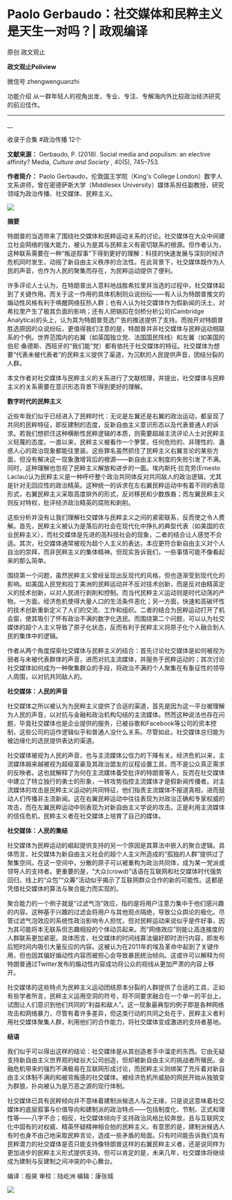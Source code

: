 

#  Paolo Gerbaudo：社交媒体和民粹主义是天生一对吗？| 政观编译

原创 政文观止 

**政文观止Poliview** 

微信号 zhengwenguanzhi

功能介绍 从一群年轻人的视角出发，专业、专注、专解海内外比较政治经济研究的前沿佳作。

____

__

收录于合集 #政治传播 12个

**文献来源：** Gerbaudo, P. (2018). Social media and populism: an elective
affinity? Media, _Culture and Society_ , 40(5), 745–753.

  

 **作者简介：** Paolo Gerbaudo，伦敦国王学院（King's College
London）数字人文系讲师，曾在密德萨斯大学（Middlesex University）媒体系担任副教授，研究领域为政治传播、社交媒体、民粹主义。

![](images/171/2.png)

  

 **摘要**

特朗普的当选带来了围绕社交媒体和民粹运动关系的讨论。社交媒体在大众中间建立社会网络的强大能力，被认为是其与民粹主义有密切联系的根源。但作者认为，这种联系需要在一种“叛逆叙事”下得到更好的理解：科技的快速发展与深刻的经济危机同时发生，动摇了新自由主义秩序的合法性。在此背景下，社交媒体既作为人民的声音，也作为人民的聚集而存在，为民粹运动提供了便利。

许多评论人士认为，在特朗普出人意料地战胜希拉里并当选的过程中，社交媒体起到了关键作用。而关于这一作用的具体机制则众说纷纭——有人认为特朗普推文的煽动性风格有利于唤醒网络狂热人群；也有人认为社交媒体作为假新闻的沃土，对希拉里产生了极其负面的影响；还有人把锅扣在剑桥分析公司(Cambridge
Analytica)的头上，认为其为特朗普竞选广告的推送提供了支持。而抛开对特朗普胜选原因的众说纷纭，更值得我们注意的是，特朗普并非社交媒体与民粹运动相联系的个例。世界范围内的右翼（如英国独立党、法国国民阵线）和左翼（如美国的伯尼·桑德斯、西班牙的“我们能”党）都有依托于社交媒体的特征。社交媒体为想要“代表未被代表者”的民粹主义提供了渠道，为沉默的人民提供声音，团结分裂的人群。

  

本文作者对社交媒体与民粹主义的关系进行了文献梳理，并提出，社交媒体与民粹主义的关系需要在意识形态背景下得到更好的理解。

  

 **数字时代的民粹主义**

近些年我们似乎已经进入了民粹时代：无论是左翼还是右翼的政治运动，都呈现了共同的民粹特征，即反建制的态度，反新自由主义意识形态以及代表普通人的诉求。若我们想抓住这种横断性民粹逻辑的本质，则需要超越主流评论人士对民粹主义轻蔑的态度。一直以来，民粹主义被看作一个箩筐，任何危险的、非理性的、蛊惑人心的政治现象都能往里装。这些罪名虽然抓住了民粹主义右翼言论的某些方面，但没有解决这一现象激增背后的根源——新自由主义制度的失败引发了不满。同时，这种理解也忽视了民粹主义解放和进步的一面。埃内斯托·拉克劳(Ernesto
Laclau)认为民粹主义是一种呼吁整个政治共同体反对共同敌人的政治逻辑，尤其是针对无回应性的政治精英。这种统一的诉求在左右翼民粹运动中有着不同的表现形式，右翼民粹主义采取高度排外的形式，反对移民和少数族裔；而左翼民粹主义则反对特权，批评经济政治精英的腐败和剥削。

  

这些分析并没有让我们理解社交媒体与民粹主义之间的紧密联系，反而使之令人费解。首先，民粹主义被认为是落后的社会在现代化中挣扎的典型代表（如美国的农业民粹主义），而社交媒体是先进的高科技社会的现象，二者的结合让人感觉不合适。其次，社交媒体通常被视为超个人主义的表达，本应更符合新自由主义对个人自治的崇拜，而非民粹主义的集体精神。但现实告诉我们，一些事情可能不像看起来的那么简单。

  

围绕第一个问题，虽然民粹主义曾经呈现出反现代的风格，但也逐渐受到现代化的影响。如美国人民党和拉丁美洲的民粹运动并不反对技术创新，而是反对由精英定义的技术创新，以对人民进行剥削和控制。而当代民粹主义运动则是时代动荡的产物。一方面，经济危机使得大量人口的生活条件恶化；另一方面，快速和高破坏性的技术创新重新定义了人们的交流、工作和组织。二者的结合为民粹运动打开了机会窗，使其吸引了怀有政治不满的数字化选民。而围绕第二个问题，可以认为社交媒体的超个人主义导致了原子化状态，反而有利于民粹主义将原子化个人融合到人民的集体中的逻辑。

  

作者从两个角度探索社交媒体与民粹主义的结合：首先讨论社交媒体是如何被视为弱者与未被代表群体的声音，进而对抗主流媒体，并服务于民粹运动的；其次讨论社交媒体如何成为一种聚集群众的手段，将政治不满的个人聚集在有象征性的领导人周围，以对抗共同敌人的。

  

 **社交媒体：人民的声音**

社交媒体之所以被认为为民粹主义提供了合适的渠道，首先是因为这一平台被理解为人民的声音，以对抗与金融和政治机构勾结的主流媒体。然而这种说法也存在问题，毕竟社交媒体也是企业提供的服务，已被谷歌和Facebook等公司的资本控制，这些公司的运作逻辑似乎和普通人没什么关系。尽管如此，社交媒体总归能为被边缘化的选民提供表达的渠道。

  

社交媒体被视为人民的声音，也与主流媒体公信力的下降有关。经济危机以来，主流媒体越来越被视为超级富豪及其政治盟友的议程设置工具，而不是公众真正需求的反映者。这也就解释了为何在主流媒体备受批评的特朗普等人，反而在社交媒体中建立了特立独行的勇士的形象，一转攻势指控主流媒体才是假新闻传播者。对主流媒体的攻击是民粹主义运动的共同特征，他们指责主流媒体不报道真相，进而鼓动人们传播非主流新闻。这在右翼民粹运动中往往表现为对政治正确和专家权威的攻击，而在左翼民粹运动中则表现为对新自由主义学说的攻击。正是利用主流媒体的信任危机，民粹主义者在社交媒体上培育了自己的媒体。

  

 **社交媒体：人民的集结**

社交媒体为民粹运动的崛起提供支持的另一个原因是其算法中嵌入的聚合逻辑。具体而言，社交媒体为新自由主义社会的超个人主义所造成的“孤独的人群”提供过了聚集空间。在这一空间中，分散的原子可以被重构为政治共同体，成为某一党派或领导人的支持者。更重要的是，“大众(crowd)”话语在互联网和社交媒体时代强势回归，线上的“众包”“众筹”活动似乎揭示了互联网群众合作的新的可能性。这都是凭借社交媒体的算法与聚合能力而实现的。

  

聚合能力的一个例子就是“过滤气泡”效应，指的是将用户注意力集中于他们感兴趣的内容。这种基于兴趣的过滤会将用户与其他观点隔绝，导致公众舆论的极化。尽管过滤气泡效应的系统性政治影响令人担忧，但对民粹运动来说似乎是件好事，因为其可能将本无联系但志趣相投的个体动员起来。而“网络效应”则能让高连接度的人群联系更加紧密。具体而言，社交媒体的时间线算法偏好即时流行内容，即发布后短时间内吸引大量反应的内容。这被认为在2011年的埃及革命中起到了关键作用，但也因其偏好煽动性内容而被担心会导致暴民统治倾向。这或许可以解释为何特朗普通过Twitter发布的煽动性内容成功将公众的视线从更加严肃的内容上移开。

  

社交媒体的这些特点为民粹主义运动团结原本分裂的人群提供了合适的工具，正如有些学者所言，民粹主义运用空洞的符号，将不同要求融合在一个单一的平台上，试图让人们意识到他们共同的“利益和敌人”。这一现象最典型的例子即是各种网络攻击和网络暴力，尽管有着许多差异，但这类行动的共同之处在于，民粹主义者利用社交媒体聚集人群，利用他们的合作能力，将社交媒体变成激进的支持者基地。

  

 **结语**

我们似乎可以得出这样的结论：社交媒体是从其创造者手中溜走的东西。它由无疑支持新自由主义世界观的硅谷大公司创造，但却被新自由主义的挑战者所殖民。金融危机带来的强烈不满极易在互联网形成讨论，而民粹主义则绑架了充斥着对新自由主义体制不满的和被背叛感的社交媒体。被经济危机所威胁的网民开始从独狼变为群狼，扑向被认为是万恶之源的现行体制。

  

社交媒体已具有民粹倾向并不意味着建制派候选人与之无缘，只是说这意味着社交媒体的底层叙事与价值导向和建制派的政治特点——包括制度化、节制、正式和理性等——八字不合；相反，社交媒体倾向于支持政治风格比较奔放，且与互联网文化中固有的对权威、精英怀疑精神相合拍的民粹主义。有意思的是，建制派候选人有时也身不由己地采取民粹言论，造成一些矛盾的局面。只有时间能告诉我们具有民粹潜力的社交媒体是否只能支持像特朗普这样的右翼民粹主义者，还是说同样为更加进步的民粹主义形式提供支持。但可以肯定的是，未来几年，社交媒体将继续成为建制与反建制之间冲突的中心舞台。

  

编译：殷昊 审校：陆屹洲 编辑：康张城

  

![](images/171/3.jpeg)

  

